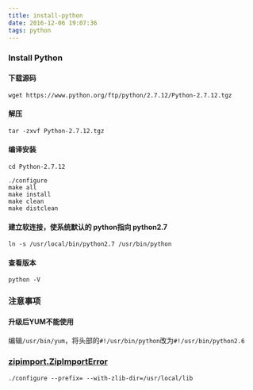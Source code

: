 ```yaml
---
title: install-python
date: 2016-12-06 19:07:36
tags: python
---
```

### Install Python

#### 下载源码

```shell
wget https://www.python.org/ftp/python/2.7.12/Python-2.7.12.tgz
```

#### 解压

```shell
tar -zxvf Python-2.7.12.tgz
```

#### 编译安装

```shell
cd Python-2.7.12
```

```shell
./configure  
make all
make install
make clean
make distclean
```

#### 建立软连接，使系统默认的 python指向 python2.7

```
ln -s /usr/local/bin/python2.7 /usr/bin/python  
```

#### 查看版本

```
python -V
```

### 注意事项

#### 升级后YUM不能使用

编辑`/usr/bin/yum`，将头部的`#!/usr/bin/python`改为`#!/usr/bin/python2.6`

### [zipimport.ZipImportError](https://github.com/pypa/pip/issues/1919)
```shell 
./configure --prefix= --with-zlib-dir=/usr/local/lib
```
